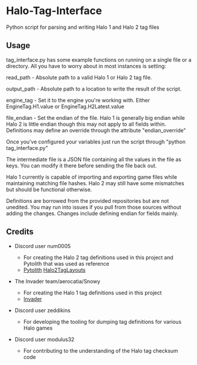 # Halo-Tag-Interface
Python script for parsing and writing Halo 1 and Halo 2 tag files

## Usage
tag_interface.py has some example functions on running on a single file or a directory. All you have to worry about in most instances is setting:

read_path - Absolute path to a valid Halo 1 or Halo 2 tag file.

output_path - Absolute path to a location to write the result of the script.

engine_tag - Set it to the engine you're working with. Either EngineTag.H1.value or EngineTag.H2Latest.value

file_endian - Set the endian of the file. Halo 1 is generally big endian while Halo 2 is little endian though this may not apply to all fields within. Definitions may define an override through the attribute "endian_override"

Once you've configured your variables just run the script through "python tag_interface.py"

The intermediate file is a JSON file containing all the values in the file as keys. You can modify it there before sending the file back out.

Halo 1 currently is capable of importing and exporting game files while maintaining matching file hashes. Halo 2 may still have some mismatches but should be functional otherwise.

Definitions are borrowed from the provided repositories but are not unedited. You may run into issues if you pull from those sources without adding the changes. Changes include defining endian for fields mainly.

## Credits

 * Discord user num0005
   * For creating the Halo 2 tag definitions used in this project and Pytolith that was used as reference
   * [Pytolith](https://github.com/num0005/Pytolith)
    [Halo2TagLayouts](https://github.com/num0005/Halo2TagLayouts)

 * The Invader team/aerocatia/Snowy
   * For creating the Halo 1 tag definitions used in this project
   * [Invader](https://github.com/SnowyMouse/invader)

 * Discord user zeddikins
   * For developing the tooling for dumping tag definitions for various Halo games

 * Discord user modulus32
   * For contributing to the understanding of the Halo tag checksum code